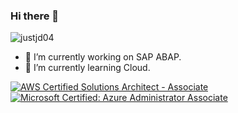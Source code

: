 ### Hi there 👋
<p> <img src="https://komarev.com/ghpvc/?username=justjd04" alt="justjd04" /> </p>

- 🔭 I’m currently working on SAP ABAP.
- 🌱 I’m currently learning Cloud.

<!--
**justjd04/justjd04** is a ✨ _special_ ✨ repository because its `README.md` (this file) appears on your GitHub profile.

Here are some ideas to get you started:

- 🔭 I’m currently working on ...
- 🌱 I’m currently learning ...
- 👯 I’m looking to collaborate on ...
- 🤔 I’m looking for help with ...
- 💬 Ask me about ...
- 📫 How to reach me: ...
- 😄 Pronouns: ...
- ⚡ Fun fact: ...
-->

[![AWS Certified Solutions Architect - Associate](https://images.credly.com/size/100x100/images/0e284c3f-5164-4b21-8660-0d84737941bc/image.png)](https://www.credly.com/badges/c890b83c-11f0-4b42-b589-8c37d2def895 "AWS Certified Solutions Architect - Associate")
[![Microsoft Certified: Azure Administrator Associate](https://images.credly.com/size/100x100/images/336eebfc-0ac3-4553-9a67-b402f491f185/azure-administrator-associate-600x600.png)](https://www.credly.com/badges/82be0d7b-c809-4730-98cb-c0de759efeb4 "Microsoft Certified: Azure Administrator Associate")
